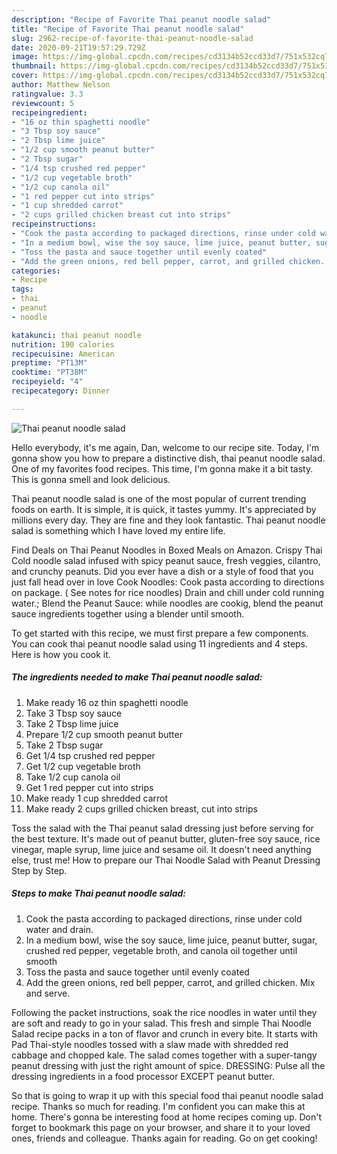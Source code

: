 ```yaml
---
description: "Recipe of Favorite Thai peanut noodle salad"
title: "Recipe of Favorite Thai peanut noodle salad"
slug: 2962-recipe-of-favorite-thai-peanut-noodle-salad
date: 2020-09-21T19:57:29.729Z
image: https://img-global.cpcdn.com/recipes/cd3134b52ccd33d7/751x532cq70/thai-peanut-noodle-salad-recipe-main-photo.jpg
thumbnail: https://img-global.cpcdn.com/recipes/cd3134b52ccd33d7/751x532cq70/thai-peanut-noodle-salad-recipe-main-photo.jpg
cover: https://img-global.cpcdn.com/recipes/cd3134b52ccd33d7/751x532cq70/thai-peanut-noodle-salad-recipe-main-photo.jpg
author: Matthew Nelson
ratingvalue: 3.3
reviewcount: 5
recipeingredient:
- "16 oz thin spaghetti noodle"
- "3 Tbsp soy sauce"
- "2 Tbsp lime juice"
- "1/2 cup smooth peanut butter"
- "2 Tbsp sugar"
- "1/4 tsp crushed red pepper"
- "1/2 cup vegetable broth"
- "1/2 cup canola oil"
- "1 red pepper cut into strips"
- "1 cup shredded carrot"
- "2 cups grilled chicken breast cut into strips"
recipeinstructions:
- "Cook the pasta according to packaged directions, rinse under cold water and drain."
- "In a medium bowl, wise the soy sauce, lime juice, peanut butter, sugar, crushed red pepper, vegetable broth, and canola oil together until smooth"
- "Toss the pasta and sauce together until evenly coated"
- "Add the green onions, red bell pepper, carrot, and grilled chicken. Mix and serve."
categories:
- Recipe
tags:
- thai
- peanut
- noodle

katakunci: thai peanut noodle 
nutrition: 190 calories
recipecuisine: American
preptime: "PT13M"
cooktime: "PT38M"
recipeyield: "4"
recipecategory: Dinner

---
```



![Thai peanut noodle salad](https://img-global.cpcdn.com/recipes/cd3134b52ccd33d7/751x532cq70/thai-peanut-noodle-salad-recipe-main-photo.jpg)

Hello everybody, it's me again, Dan, welcome to our recipe site. Today, I'm gonna show you how to prepare a distinctive dish, thai peanut noodle salad. One of my favorites food recipes. This time, I'm gonna make it a bit tasty. This is gonna smell and look delicious.

Thai peanut noodle salad is one of the most popular of current trending foods on earth. It is simple, it is quick, it tastes yummy. It's appreciated by millions every day. They are fine and they look fantastic. Thai peanut noodle salad is something which I have loved my entire life.

Find Deals on Thai Peanut Noodles in Boxed Meals on Amazon. Crispy Thai Cold noodle salad infused with spicy peanut sauce, fresh veggies, cilantro, and crunchy peanuts. Did you ever have a dish or a style of food that you just fall head over in love Cook Noodles: Cook pasta according to directions on package. ( See notes for rice noodles) Drain and chill under cold running water.; Blend the Peanut Sauce: while noodles are cookig, blend the peanut sauce ingredients together using a blender until smooth.


To get started with this recipe, we must first prepare a few components. You can cook thai peanut noodle salad using 11 ingredients and 4 steps. Here is how you cook it.

<!--inarticleads1-->

##### The ingredients needed to make Thai peanut noodle salad:

1. Make ready 16 oz thin spaghetti noodle
1. Take 3 Tbsp soy sauce
1. Take 2 Tbsp lime juice
1. Prepare 1/2 cup smooth peanut butter
1. Take 2 Tbsp sugar
1. Get 1/4 tsp crushed red pepper
1. Get 1/2 cup vegetable broth
1. Take 1/2 cup canola oil
1. Get 1 red pepper cut into strips
1. Make ready 1 cup shredded carrot
1. Make ready 2 cups grilled chicken breast, cut into strips


Toss the salad with the Thai peanut salad dressing just before serving for the best texture. It&#39;s made out of peanut butter, gluten-free soy sauce, rice vinegar, maple syrup, lime juice and sesame oil. It doesn&#39;t need anything else, trust me! How to prepare our Thai Noodle Salad with Peanut Dressing Step by Step. 

<!--inarticleads2-->

##### Steps to make Thai peanut noodle salad:

1. Cook the pasta according to packaged directions, rinse under cold water and drain.
1. In a medium bowl, wise the soy sauce, lime juice, peanut butter, sugar, crushed red pepper, vegetable broth, and canola oil together until smooth
1. Toss the pasta and sauce together until evenly coated
1. Add the green onions, red bell pepper, carrot, and grilled chicken. Mix and serve.


Following the packet instructions, soak the rice noodles in water until they are soft and ready to go in your salad. This fresh and simple Thai Noodle Salad recipe packs in a ton of flavor and crunch in every bite. It starts with Pad Thai-style noodles tossed with a slaw made with shredded red cabbage and chopped kale. The salad comes together with a super-tangy peanut dressing with just the right amount of spice. DRESSING: Pulse all the dressing ingredients in a food processor EXCEPT peanut butter. 

So that is going to wrap it up with this special food thai peanut noodle salad recipe. Thanks so much for reading. I'm confident you can make this at home. There's gonna be interesting food at home recipes coming up. Don't forget to bookmark this page on your browser, and share it to your loved ones, friends and colleague. Thanks again for reading. Go on get cooking!
